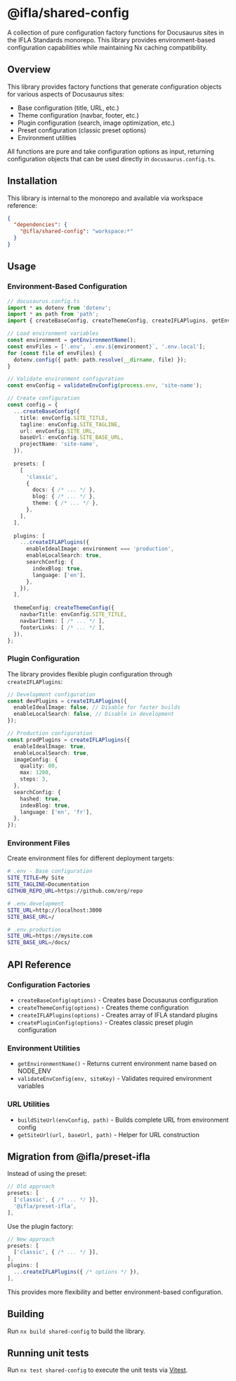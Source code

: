 # @ifla/shared-config

A collection of pure configuration factory functions for Docusaurus sites in the IFLA Standards monorepo. This library provides environment-based configuration capabilities while maintaining Nx caching compatibility.

## Overview

This library provides factory functions that generate configuration objects for various aspects of Docusaurus sites:
- Base configuration (title, URL, etc.)
- Theme configuration (navbar, footer, etc.)
- Plugin configuration (search, image optimization, etc.)
- Preset configuration (classic preset options)
- Environment utilities

All functions are pure and take configuration options as input, returning configuration objects that can be used directly in `docusaurus.config.ts`.

## Installation

This library is internal to the monorepo and available via workspace reference:

```json
{
  "dependencies": {
    "@ifla/shared-config": "workspace:*"
  }
}
```

## Usage

### Environment-Based Configuration

```typescript
// docusaurus.config.ts
import * as dotenv from 'dotenv';
import * as path from 'path';
import { createBaseConfig, createThemeConfig, createIFLAPlugins, getEnvironmentName, validateEnvConfig } from '@ifla/shared-config';

// Load environment variables
const environment = getEnvironmentName();
const envFiles = ['.env', `.env.${environment}`, '.env.local'];
for (const file of envFiles) {
  dotenv.config({ path: path.resolve(__dirname, file) });
}

// Validate environment configuration
const envConfig = validateEnvConfig(process.env, 'site-name');

// Create configuration
const config = {
  ...createBaseConfig({
    title: envConfig.SITE_TITLE,
    tagline: envConfig.SITE_TAGLINE,
    url: envConfig.SITE_URL,
    baseUrl: envConfig.SITE_BASE_URL,
    projectName: 'site-name',
  }),
  
  presets: [
    [
      'classic',
      {
        docs: { /* ... */ },
        blog: { /* ... */ },
        theme: { /* ... */ },
      },
    ],
  ],
  
  plugins: [
    ...createIFLAPlugins({
      enableIdealImage: environment === 'production',
      enableLocalSearch: true,
      searchConfig: {
        indexBlog: true,
        language: ['en'],
      },
    }),
  ],
  
  themeConfig: createThemeConfig({
    navbarTitle: envConfig.SITE_TITLE,
    navbarItems: [ /* ... */ ],
    footerLinks: [ /* ... */ ],
  }),
};
```

### Plugin Configuration

The library provides flexible plugin configuration through `createIFLAPlugins`:

```typescript
// Development configuration
const devPlugins = createIFLAPlugins({
  enableIdealImage: false, // Disable for faster builds
  enableLocalSearch: false, // Disable in development
});

// Production configuration
const prodPlugins = createIFLAPlugins({
  enableIdealImage: true,
  enableLocalSearch: true,
  imageConfig: {
    quality: 80,
    max: 1200,
    steps: 3,
  },
  searchConfig: {
    hashed: true,
    indexBlog: true,
    language: ['en', 'fr'],
  },
});
```

### Environment Files

Create environment files for different deployment targets:

```bash
# .env - Base configuration
SITE_TITLE=My Site
SITE_TAGLINE=Documentation
GITHUB_REPO_URL=https://github.com/org/repo

# .env.development
SITE_URL=http://localhost:3000
SITE_BASE_URL=/

# .env.production
SITE_URL=https://mysite.com
SITE_BASE_URL=/docs/
```

## API Reference

### Configuration Factories

- `createBaseConfig(options)` - Creates base Docusaurus configuration
- `createThemeConfig(options)` - Creates theme configuration
- `createIFLAPlugins(options)` - Creates array of IFLA standard plugins
- `createPluginConfig(options)` - Creates classic preset plugin configuration

### Environment Utilities

- `getEnvironmentName()` - Returns current environment name based on NODE_ENV
- `validateEnvConfig(env, siteKey)` - Validates required environment variables

### URL Utilities

- `buildSiteUrl(envConfig, path)` - Builds complete URL from environment config
- `getSiteUrl(url, baseUrl, path)` - Helper for URL construction

## Migration from @ifla/preset-ifla

Instead of using the preset:

```typescript
// Old approach
presets: [
  ['classic', { /* ... */ }],
  '@ifla/preset-ifla',
],
```

Use the plugin factory:

```typescript
// New approach
presets: [
  ['classic', { /* ... */ }],
],
plugins: [
  ...createIFLAPlugins({ /* options */ }),
],
```

This provides more flexibility and better environment-based configuration.

## Building

Run `nx build shared-config` to build the library.

## Running unit tests

Run `nx test shared-config` to execute the unit tests via [Vitest](https://vitest.dev/).
